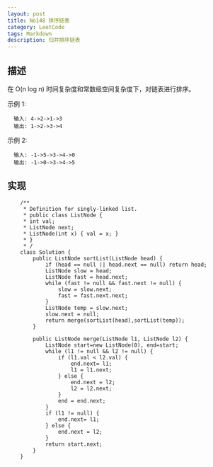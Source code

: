 ```yaml
---
layout: post
title: No148 排序链表
category: LeetCode
tags: Markdown
description: 归并排序链表
---
```

## 描述
在 O(n log n) 时间复杂度和常数级空间复杂度下，对链表进行排序。

示例 1:

      输入: 4->2->1->3
      输出: 1->2->3->4

示例 2:

      输入: -1->5->3->4->0
      输出: -1->0->3->4->5



## 实现

        /**
         * Definition for singly-linked list.
         * public class ListNode {
         * int val;
         * ListNode next;
         * ListNode(int x) { val = x; }
         * }
         * /
        class Solution {
            public ListNode sortList(ListNode head) {
                if (head == null || head.next == null) return head;
                ListNode slow = head;
                ListNode fast = head.next;
                while (fast != null && fast.next != null) {
                    slow = slow.next;
                    fast = fast.next.next;
                }
                ListNode temp = slow.next;
                slow.next = null;
                return merge(sortList(head),sortList(temp));
            }

            public ListNode merge(ListNode l1, ListNode l2) {
                ListNode start=new ListNode(0), end=start;
                while (l1 != null && l2 != null) {
                    if (l1.val < l2.val) {
                        end.next= l1;
                        l1 = l1.next;
                    } else {
                        end.next = l2;
                        l2 = l2.next;
                    }
                    end = end.next;
                }
                if (l1 != null) {
                    end.next= l1;
                } else {
                    end.next = l2;
                }
                return start.next;
            }
        }
